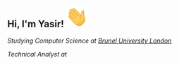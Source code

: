 <h2> Hi, I'm Yasir! <img src="https://raw.githubusercontent.com/ABSphreak/ABSphreak/master/gifs/Hi.gif" width="50"></h2>
<p><em>Studying Computer Science at <a href="http://www.brunel.ac.uk">Brunel University London</a>
  <p><em>Technical Analyst at<a href="https://www.elanco.com/"Elanco</a>
